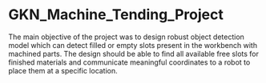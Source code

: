 # GKN_Machine_Tending_Project
The main objective of the project was to design robust object detection model which can detect filled or empty slots present in the workbench with machined parts.
The design should be able to find all available free slots for finished materials and communicate meaningful coordinates to a robot to place them at a specific location.
